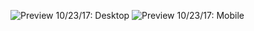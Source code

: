![Preview 10/23/17: Desktop](https://i.imgur.com/BmGAGDX.jpg)
![Preview 10/23/17: Mobile](https://i.imgur.com/PLseKG6.jpg)
